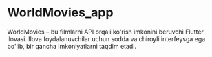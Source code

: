 # WorldMovies_app
WorldMovies – bu filmlarni API orqali ko'rish imkonini beruvchi Flutter ilovasi. Ilova foydalanuvchilar uchun sodda va chiroyli interfeysga ega bo'lib, bir qancha imkoniyatlarni taqdim etadi.

